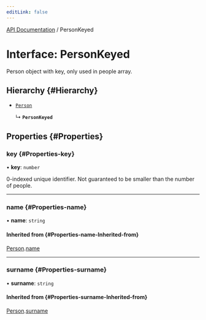 ```yaml
---
editLink: false
---
```


[API Documentation](../index.md) / PersonKeyed

# Interface: PersonKeyed

Person object with key, only used in people array.

## Hierarchy {#Hierarchy}

- [`Person`](Person.md)

  ↳ **`PersonKeyed`**

## Properties {#Properties}

### key {#Properties-key}

• **key**: `number`

0-indexed unique identifier. Not guaranteed to be smaller than the number of people.

___

### name {#Properties-name}

• **name**: `string`

#### Inherited from {#Properties-name-Inherited-from}

[Person](Person.md).[name](Person.md#name)

___

### surname {#Properties-surname}

• **surname**: `string`

#### Inherited from {#Properties-surname-Inherited-from}

[Person](Person.md).[surname](Person.md#surname)
